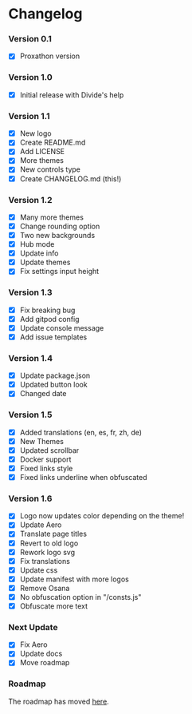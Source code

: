 # Changelog
### Version 0.1
 - [x] Proxathon version

### Version 1.0
 - [x] Initial release with Divide's help

### Version 1.1
 - [x] New logo
 - [x] Create README.md
 - [x] Add LICENSE
 - [x] More themes
 - [x] New controls type
 - [x] Create CHANGELOG.md (this!)

### Version 1.2
 - [x] Many more themes
 - [x] Change rounding option
 - [x] Two new backgrounds
 - [x] Hub mode
 - [x] Update info
 - [x] Update themes
 - [x] Fix settings input height

### Version 1.3
 - [x] Fix breaking bug
 - [x] Add gitpod config
 - [x] Update console message
 - [x] Add issue templates

### Version 1.4
 - [x] Update package.json
 - [x] Updated button look
 - [x] Changed date

### Version 1.5
 - [x] Added translations (en, es, fr, zh, de)
 - [x] New Themes
 - [x] Updated scrollbar
 - [x] Docker support
 - [x] Fixed links style
 - [x] Fixed links underline when obfuscated

### Version 1.6
 - [x] Logo now updates color depending on the theme!
 - [x] Update Aero
 - [x] Translate page titles
 - [x] Revert to old logo
 - [x] Rework logo svg
 - [x] Fix translations
 - [x] Update css
 - [x] Update manifest with more logos
 - [x] Remove Osana
 - [x] No obfuscation option in "/consts.js"
 - [x] Obfuscate more text

### Next Update
 - [x] Fix Aero
 - [x] Update docs
 - [x] Move roadmap

### Roadmap
The roadmap has moved [here](https://github.com/orgs/Metallic-Web/projects/1/views/1).